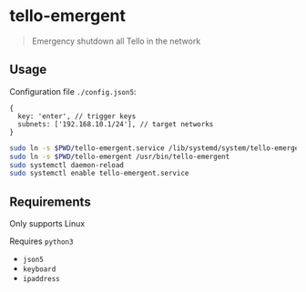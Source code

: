 # tello-emergent

> Emergency shutdown all Tello in the network

## Usage

Configuration file `./config.json5`:
```json5
{
  key: 'enter', // trigger keys
  subnets: ['192.168.10.1/24'], // target networks
}
```

```bash
sudo ln -s $PWD/tello-emergent.service /lib/systemd/system/tello-emergent.service
sudo ln -s $PWD/tello-emergent /usr/bin/tello-emergent
sudo systemctl daemon-reload
sudo systemctl enable tello-emergent.service
```

## Requirements

Only supports Linux

Requires `python3`

* `json5`
* `keyboard`
* `ipaddress`
